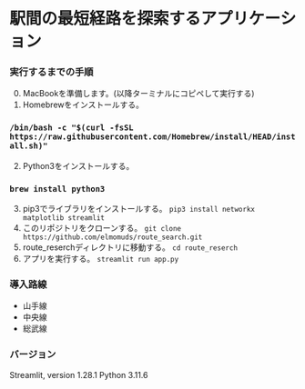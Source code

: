 # 駅間の最短経路を探索するアプリケーション

### 実行するまでの手順
0. MacBookを準備します。(以降ターミナルにコピペして実行する)
1. Homebrewをインストールする。
### `/bin/bash -c "$(curl -fsSL https://raw.githubusercontent.com/Homebrew/install/HEAD/install.sh)"`  
2. Python3をインストールする。
### `brew install python3`
3. pip3でライブラリをインストールする。
`pip3 install networkx matplotlib streamlit`
4. このリポジトリをクローンする。
`git clone https://github.com/elmomuds/route_search.git`
5. route_reserchディレクトリに移動する。
`cd route_reserch`
6. アプリを実行する。
`streamlit run app.py`

### 導入路線
- 山手線
- 中央線
- 総武線

### バージョン
Streamlit, version 1.28.1
Python 3.11.6
